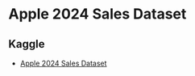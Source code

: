 # Apple 2024 Sales Dataset

## Kaggle

- [Apple 2024 Sales Dataset](https://www.kaggle.com/datasets/chozenwon/apple-2024-sales-dataset)
